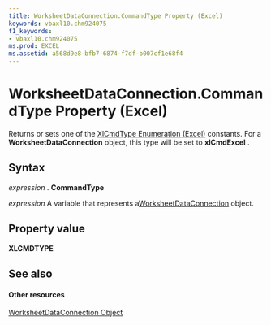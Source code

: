 ```yaml
---
title: WorksheetDataConnection.CommandType Property (Excel)
keywords: vbaxl10.chm924075
f1_keywords:
- vbaxl10.chm924075
ms.prod: EXCEL
ms.assetid: a568d9e8-bfb7-6874-f7df-b007cf1e68f4
---
```



# WorksheetDataConnection.CommandType Property (Excel)

Returns or sets one of the [XlCmdType Enumeration (Excel)](xlcmdtype-enumeration-excel.md) constants. For a **WorksheetDataConnection** object, this type will be set to **xlCmdExcel** .


## Syntax

 _expression_ . **CommandType**

 _expression_ A variable that represents a[WorksheetDataConnection](worksheetdataconnection-object-excel.md) object.


## Property value

 **XLCMDTYPE**


## See also


#### Other resources



[WorksheetDataConnection Object](worksheetdataconnection-object-excel.md)

